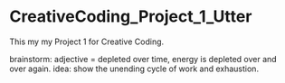 # CreativeCoding_Project_1_Utter

This my my Project 1 for Creative Coding.

brainstorm:
adjective = depleted
over time, energy is depleted over and over again.
idea: show the unending cycle of work and exhaustion.
